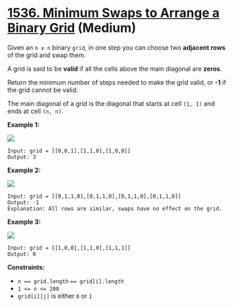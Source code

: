 # [1536. Minimum Swaps to Arrange a Binary Grid][link] (Medium)

[link]: https://leetcode.com/problems/minimum-swaps-to-arrange-a-binary-grid/

Given an `n x n` binary `grid`, in one step you can choose two **adjacent rows** of the grid and
swap them.

A grid is said to be **valid** if all the cells above the main diagonal are **zeros**.

Return the minimum number of steps needed to make the grid valid, or **-1** if the grid cannot be
valid.

The main diagonal of a grid is the diagonal that starts at cell `(1, 1)` and ends at cell `(n, n)`.

**Example 1:**

![](https://assets.leetcode.com/uploads/2020/07/28/fw.jpg)

```
Input: grid = [[0,0,1],[1,1,0],[1,0,0]]
Output: 3
```

**Example 2:**

![](https://assets.leetcode.com/uploads/2020/07/16/e2.jpg)

```
Input: grid = [[0,1,1,0],[0,1,1,0],[0,1,1,0],[0,1,1,0]]
Output: -1
Explanation: All rows are similar, swaps have no effect on the grid.
```

**Example 3:**

![](https://assets.leetcode.com/uploads/2020/07/16/e3.jpg)

```
Input: grid = [[1,0,0],[1,1,0],[1,1,1]]
Output: 0
```

**Constraints:**

- `n == grid.length` `== grid[i].length`
- `1 <= n <= 200`
- `grid[i][j]` is either `0` or `1`
